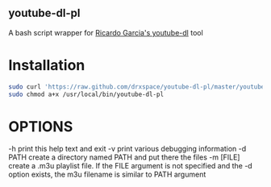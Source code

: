 ## youtube-dl-pl

A bash script wrapper for <a href="https://github.com/rg3/youtube-dl">Ricardo Garcia's youtube-dl</a> tool

# Installation

```bash
sudo curl 'https://raw.github.com/drxspace/youtube-dl-pl/master/youtube-dl-pl' -o /usr/local/bin/youtube-dl-pl
sudo chmod a+x /usr/local/bin/youtube-dl-pl
```

# OPTIONS

  -h			print this help text and exit
  -v			print various debugging information
  -d PATH		create a directory named PATH and put there the files
  -m [FILE]		create a .m3u playlist file. If the FILE argument is not
			specified and the -d option exists, the m3u filename is similar to
			PATH argument


